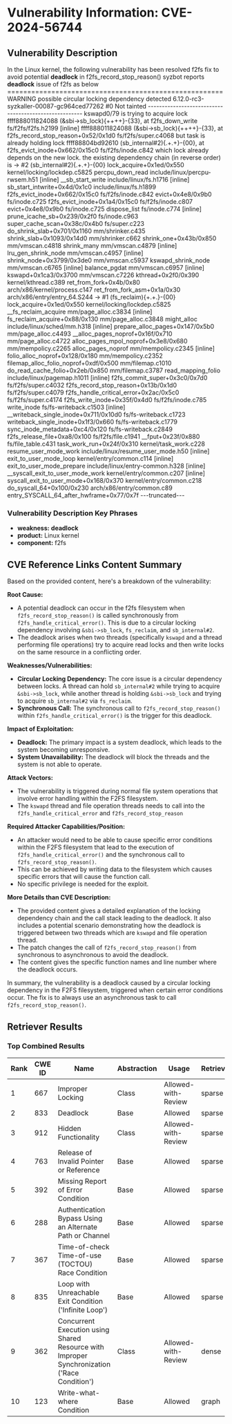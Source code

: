 # Vulnerability Information: CVE-2024-56744

## Vulnerability Description
In the Linux kernel, the following vulnerability has been resolved f2fs fix to avoid potential **deadlock** in f2fs_record_stop_reason() syzbot reports **deadlock** issue of f2fs as below ====================================================== WARNING possible circular locking dependency detected 6.12.0-rc3-syzkaller-00087-gc964ced77262 #0 Not tainted ------------------------------------------------------ kswapd0/79 is trying to acquire lock ffff888011824088 (&sbi->sb_lock){++++}-{33}, at f2fs_down_write fs/f2fs/f2fs.h2199 [inline] ffff888011824088 (&sbi->sb_lock){++++}-{33}, at f2fs_record_stop_reason+0x52/0x1d0 fs/f2fs/super.c4068 but task is already holding lock ffff88804bd92610 (sb_internal#2){.+.+}-{00}, at f2fs_evict_inode+0x662/0x15c0 fs/f2fs/inode.c842 which lock already depends on the new lock. the existing dependency chain (in reverse order) is -> #2 (sb_internal#2){.+.+}-{00} lock_acquire+0x1ed/0x550 kernel/locking/lockdep.c5825 percpu_down_read include/linux/percpu-rwsem.h51 [inline] __sb_start_write include/linux/fs.h1716 [inline] sb_start_intwrite+0x4d/0x1c0 include/linux/fs.h1899 f2fs_evict_inode+0x662/0x15c0 fs/f2fs/inode.c842 evict+0x4e8/0x9b0 fs/inode.c725 f2fs_evict_inode+0x1a4/0x15c0 fs/f2fs/inode.c807 evict+0x4e8/0x9b0 fs/inode.c725 dispose_list fs/inode.c774 [inline] prune_icache_sb+0x239/0x2f0 fs/inode.c963 super_cache_scan+0x38c/0x4b0 fs/super.c223 do_shrink_slab+0x701/0x1160 mm/shrinker.c435 shrink_slab+0x1093/0x14d0 mm/shrinker.c662 shrink_one+0x43b/0x850 mm/vmscan.c4818 shrink_many mm/vmscan.c4879 [inline] lru_gen_shrink_node mm/vmscan.c4957 [inline] shrink_node+0x3799/0x3de0 mm/vmscan.c5937 kswapd_shrink_node mm/vmscan.c6765 [inline] balance_pgdat mm/vmscan.c6957 [inline] kswapd+0x1ca3/0x3700 mm/vmscan.c7226 kthread+0x2f0/0x390 kernel/kthread.c389 ret_from_fork+0x4b/0x80 arch/x86/kernel/process.c147 ret_from_fork_asm+0x1a/0x30 arch/x86/entry/entry_64.S244 -> #1 (fs_reclaim){+.+.}-{00} lock_acquire+0x1ed/0x550 kernel/locking/lockdep.c5825 __fs_reclaim_acquire mm/page_alloc.c3834 [inline] fs_reclaim_acquire+0x88/0x130 mm/page_alloc.c3848 might_alloc include/linux/sched/mm.h318 [inline] prepare_alloc_pages+0x147/0x5b0 mm/page_alloc.c4493 __alloc_pages_noprof+0x16f/0x710 mm/page_alloc.c4722 alloc_pages_mpol_noprof+0x3e8/0x680 mm/mempolicy.c2265 alloc_pages_noprof mm/mempolicy.c2345 [inline] folio_alloc_noprof+0x128/0x180 mm/mempolicy.c2352 filemap_alloc_folio_noprof+0xdf/0x500 mm/filemap.c1010 do_read_cache_folio+0x2eb/0x850 mm/filemap.c3787 read_mapping_folio include/linux/pagemap.h1011 [inline] f2fs_commit_super+0x3c0/0x7d0 fs/f2fs/super.c4032 f2fs_record_stop_reason+0x13b/0x1d0 fs/f2fs/super.c4079 f2fs_handle_critical_error+0x2ac/0x5c0 fs/f2fs/super.c4174 f2fs_write_inode+0x35f/0x4d0 fs/f2fs/inode.c785 write_inode fs/fs-writeback.c1503 [inline] __writeback_single_inode+0x711/0x10d0 fs/fs-writeback.c1723 writeback_single_inode+0x1f3/0x660 fs/fs-writeback.c1779 sync_inode_metadata+0xc4/0x120 fs/fs-writeback.c2849 f2fs_release_file+0xa8/0x100 fs/f2fs/file.c1941 __fput+0x23f/0x880 fs/file_table.c431 task_work_run+0x24f/0x310 kernel/task_work.c228 resume_user_mode_work include/linux/resume_user_mode.h50 [inline] exit_to_user_mode_loop kernel/entry/common.c114 [inline] exit_to_user_mode_prepare include/linux/entry-common.h328 [inline] __syscall_exit_to_user_mode_work kernel/entry/common.c207 [inline] syscall_exit_to_user_mode+0x168/0x370 kernel/entry/common.c218 do_syscall_64+0x100/0x230 arch/x86/entry/common.c89 entry_SYSCALL_64_after_hwframe+0x77/0x7f ---truncated---

### Vulnerability Description Key Phrases
- **weakness:** **deadlock**
- **product:** Linux kernel
- **component:** f2fs

## CVE Reference Links Content Summary
Based on the provided content, here's a breakdown of the vulnerability:

**Root Cause:**

- A potential deadlock can occur in the f2fs filesystem when `f2fs_record_stop_reason()` is called synchronously from `f2fs_handle_critical_error()`. This is due to a circular locking dependency involving `&sbi->sb_lock`, `fs_reclaim`, and `sb_internal#2`.
- The deadlock arises when two threads (specifically `kswapd` and a thread performing file operations) try to acquire read locks and then write locks on the same resource in a conflicting order.

**Weaknesses/Vulnerabilities:**

- **Circular Locking Dependency:**  The core issue is a circular dependency between locks.  A thread can hold `sb_internal#2` while trying to acquire `&sbi->sb_lock`, while another thread is holding `&sbi->sb_lock` and trying to acquire `sb_internal#2` via `fs_reclaim`.
- **Synchronous Call:** The synchronous call to `f2fs_record_stop_reason()` within `f2fs_handle_critical_error()` is the trigger for this deadlock.

**Impact of Exploitation:**

- **Deadlock:** The primary impact is a system deadlock, which leads to the system becoming unresponsive.
- **System Unavailability:**  The deadlock will block the threads and the system is not able to operate.

**Attack Vectors:**

- The vulnerability is triggered during normal file system operations that involve error handling within the F2FS filesystem.
- The `kswapd` thread and file operation threads needs to call into the `f2fs_handle_critical_error` and `f2fs_record_stop_reason`

**Required Attacker Capabilities/Position:**

- An attacker would need to be able to cause specific error conditions within the F2FS filesystem that lead to the execution of `f2fs_handle_critical_error()` and the synchronous call to `f2fs_record_stop_reason()`. 
- This can be achieved by writing data to the filesystem which causes specific errors that will cause the function call.
- No specific privilege is needed for the exploit.

**More Details than CVE Description:**

- The provided content gives a detailed explanation of the locking dependency chain and the call stack leading to the deadlock. It also includes a potential scenario demonstrating how the deadlock is triggered between two threads which are `kswapd` and file operation thread.
- The patch changes the call of `f2fs_record_stop_reason()` from synchronous to asynchronous to avoid the deadlock.
- The content gives the specific function names and line number where the deadlock occurs.

In summary, the vulnerability is a deadlock caused by a circular locking dependency in the F2FS filesystem, triggered when certain error conditions occur. The fix is to always use an asynchronous task to call `f2fs_record_stop_reason()`.

## Retriever Results

### Top Combined Results

| Rank | CWE ID | Name | Abstraction | Usage  | Retrievers | Individual Scores |
|------|--------|------|-------------|-------|------------|-------------------|
| 1 | 667 | Improper Locking | Class | Allowed-with-Review | sparse | 0.863 |
| 2 | 833 | Deadlock | Base | Allowed | sparse | 0.838 |
| 3 | 912 | Hidden Functionality | Class | Allowed-with-Review | sparse | 0.781 |
| 4 | 763 | Release of Invalid Pointer or Reference | Base | Allowed | sparse | 0.775 |
| 5 | 392 | Missing Report of Error Condition | Base | Allowed | sparse | 0.772 |
| 6 | 288 | Authentication Bypass Using an Alternate Path or Channel | Base | Allowed | sparse | 0.757 |
| 7 | 367 | Time-of-check Time-of-use (TOCTOU) Race Condition | Base | Allowed | sparse | 0.635 |
| 8 | 835 | Loop with Unreachable Exit Condition ('Infinite Loop') | Base | Allowed | sparse | 0.587 |
| 9 | 362 | Concurrent Execution using Shared Resource with Improper Synchronization ('Race Condition') | Class | Allowed-with-Review | dense | 0.579 |
| 10 | 123 | Write-what-where Condition | Base | Allowed | graph | 0.002 |

